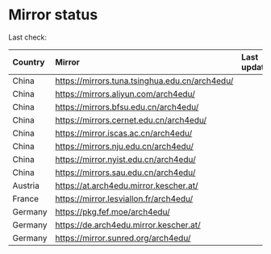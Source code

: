 <script src="./time.js"></script>
# Mirror status
Last check: <script type="text/javascript">localize(1727245853.391849);</script>

|Country|Mirror|Last update|
|:------|:-----|:----------|
|China|https://mirrors.tuna.tsinghua.edu.cn/arch4edu/|<script type="text/javascript">localize(1727203398);</script>|
|China|https://mirrors.aliyun.com/arch4edu/|<script type="text/javascript">localize(1727203398);</script>|
|China|https://mirrors.bfsu.edu.cn/arch4edu/|<script type="text/javascript">localize(1727203398);</script>|
|China|https://mirrors.cernet.edu.cn/arch4edu/|<script type="text/javascript">localize(1727203398);</script>|
|China|https://mirror.iscas.ac.cn/arch4edu/|<script type="text/javascript">localize(1727203398);</script>|
|China|https://mirrors.nju.edu.cn/arch4edu/|<script type="text/javascript">localize(1727203398);</script>|
|China|https://mirror.nyist.edu.cn/arch4edu/|<script type="text/javascript">localize(1727203398);</script>|
|China|https://mirrors.sau.edu.cn/arch4edu/|<script type="text/javascript">localize(1727203398);</script>|
|Austria|https://at.arch4edu.mirror.kescher.at/|<script type="text/javascript">localize(1727203398);</script>|
|France|https://mirror.lesviallon.fr/arch4edu/|<script type="text/javascript">localize(1727203398);</script>|
|Germany|https://pkg.fef.moe/arch4edu/|<script type="text/javascript">localize(1727203398);</script>|
|Germany|https://de.arch4edu.mirror.kescher.at/|<script type="text/javascript">localize(1727203398);</script>|
|Germany|https://mirror.sunred.org/arch4edu/|<script type="text/javascript">localize(1727203398);</script>|

<script src="./tablefilter/tablefilter.js"></script>
<script src="./table.js"></script>